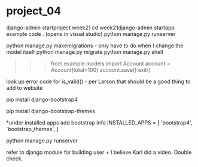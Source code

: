 # project_04

django-admin startproject week21
cd week21django-admin startapp example
code . (opens in visual studio)
python manage.py runserver

python manage.py makemigrations - only have to do when I change the model itself
python manage.py migrate
python manage.py shell

>>> from example.models import Account
>>> account = Account(total=100)
>>> account.save()
exit()

look up error code for is_valid() - per Larson that should be a good thing to add to website


pip install django-bootstrap4

pip install django-bootstrap-themes

*under installed apps add bootstrap info
INSTALLED_APPS = [
    'bootstrap4',
    'bootstrap_themes',
]

python manage.py runserver


refer to django module for building user + I believe Karl did a video. Double check. 
